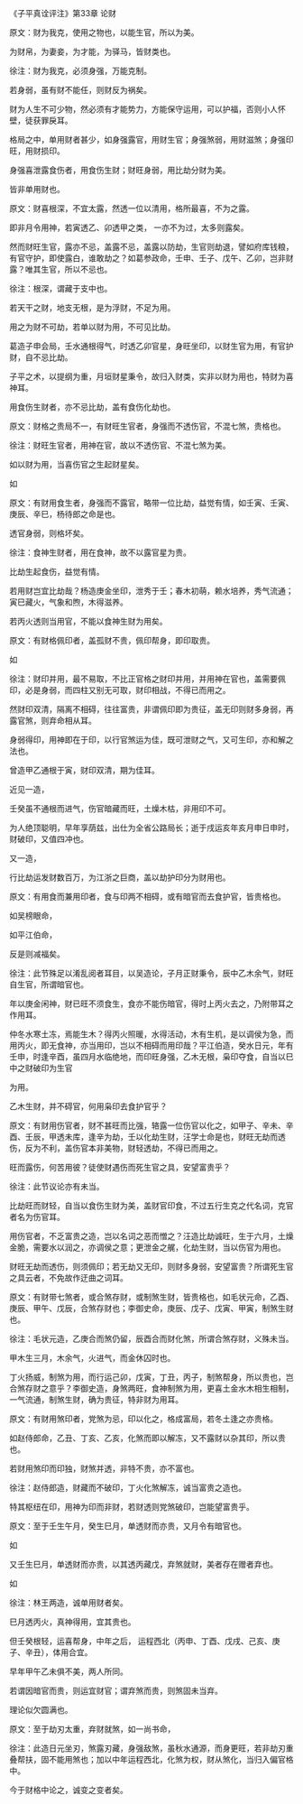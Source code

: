 《子平真诠评注》第33章 论财

原文：财为我克，使用之物也，以能生官，所以为美。

为财帛，为妻妾，为才能，为驿马，皆财类也。

徐注：财为我克，必须身强，万能克制。

若身弱，虽有财不能任，则财反为祸矣。

财为人生不可少物，然必须有才能势力，方能保守运用，可以护福，否则小人怀壁，徒获罪戾耳。

格局之中，单用财者甚少，如身强露官，用财生官；身强煞弱，用财滋煞；身强印旺，用财损印。

身强喜泄露食伤者，用食伤生财；财旺身弱，用比劫分财为美。

皆非单用财也。

原文：财喜根深，不宜太露，然透一位以清用，格所最喜，不为之露。

即非月令用神，若寅透乙、卯透甲之类， 一亦不为过，太多则露矣。

然而财旺生官，露亦不忌，盖露不忌，盖露以防劫，生官则劫退，譬如府库钱粮，有官守护，即使露白，谁敢劫之？如葛参政命，壬申、壬子、戊午、乙卯，岂非财露？唯其生官，所以不忌也。

徐注：根深，谓藏于支中也。

若天干之财，地支无根，是为浮财，不足为用。

用之为财不可劫，若单以财为用，不可见比劫。

葛造子申会局，壬水通根得气，时透乙卯官星，身旺坐印，以财生官为用，有官护财，自不忌比劫。

子平之术，以提纲为重，月垣财星秉令，故归入财类，实非以财为用也，特财为喜神耳。

用食伤生财者，亦不忌比劫，盖有食伤化劫也。

原文：财格之贵局不一，有财旺生官者，身强而不透伤官，不混七煞，贵格也。

徐注：财旺生官者，用神在官，故以不透伤官、不混七煞为美。

如以财为用，当喜伤官之生起财星矣。

如

原文：有财用食生者，身强而不露官，略带一位比劫，益觉有情，如壬寅、壬寅、庚辰、辛巳，杨待郎之命是也。

透官身弱，则格坏矣。

徐注：食神生财者，用在食神，故不以露官星为贵。

比劫生起食伤，益觉有情。

若用财岂宜比劫哉？杨造庚金坐印，泄秀于壬；春木初萌，赖水培养，秀气流通；寅巳藏火，气象和煦，木得滋养。

若丙火透则当用官，不能以食神生财为用矣。

原文：有财格佩印者，盖孤财不贵，佩印帮身，即印取贵。

如

徐注：财印并用，最不易取，不比正官格之财印并用，并用神在官也，盖需要佩印，必是身弱，而四柱又别无可取，财印相战，不得已而用之。

然财印双清，隔离不相碍，往往富贵，非谓佩印即为贵征，盖无印则财多身弱，再露官煞，则弃命相从耳。

身弱得印，用神即在于印，以行官煞运为佳，既可泄财之气，又可生印，亦和解之法也。

曾造甲乙通根于寅，财印双清，期为佳耳。

近见一造，

壬癸虽不通根而进气，伤官暗藏而旺，土燥木枯，非用印不可。

为人绝顶聪明，早年享荫兹，出仕为全省公路局长；逝于戌运亥年亥月申日申时，财破印，又值四冲也。

又一造，

行比劫运发财数百万，为江浙之巨商，盖以劫护印分为财用也。

原文：有用食而兼用印者，食与印两不相碍，或有暗官而去食护官，皆贵格也。

如吴榜眼命，

如平江伯命，

反是则减福矣。

徐注：此节殊足以淆乱阅者耳目，以吴造论，子月正财秉令，辰中乙木余气，财旺自生官，所谓暗官也。

年以庚金闲神，财已旺不须食生，食亦不能伤暗官，得时上丙火去之，乃附带耳之作用耳。

仲冬水寒土冻，焉能生木？得丙火照暖，水得活动，木有生机，是以调侯为急，而用丙火，即无食神，亦当用印，岂以不相碍而用印哉？平江伯造，癸水日元，年有壬申，时逢辛酉，虽四月水临绝地，而印旺身强，乙木无根，枭印夺食，自当以巳中之财破印为生官

为用。

乙木生财，并不碍官，何用枭印去食护官乎？

原文：有财用伤官者，财不甚旺而比强，辂露一位伤官以化之，如甲子、辛未、辛酉、壬辰，甲透未库，逢辛为劫，壬以化劫生财，汪学士命是也，财旺无劫而透伤，反为不利，盖伤官本非美物，财轻透劫，不得已而用之。

旺而露伤，何苦用彼？徒使财遇伤而死生官之具，安望富贵乎？

徐注：此节议论亦有未当。

比劫旺而财轻，自当以食伤生财为美，盖财官印食，不过五行生克之代名词，克官者名为伤官耳。

用伤官者，不乏富贵之造，岂以名词之恶而憎之？汪造比劫诚旺，生于六月，土燥金脆，需要水以润之，亦调侯之意；更泄金之艉，化劫生财，当以伤官为用也。

财旺无劫而透伤，则须佩印；若无劫又无印，则财多身弱，安望富贵？所谓死生官之具云者，不免故作迂曲之词耳。

原文：有财带七煞者，或合煞存财，或制煞生财，皆贵格也，如毛状元命，乙酉、庚辰、甲午、戊辰，合煞存财也；李御史命，庚辰、戊子、戊寅、甲寅，制煞生财也。

徐注：毛状元造，乙庚合而煞仍留，辰酉合而财化煞，所谓合煞存财，义殊未当。

甲木生三月，木余气，火进气，而金休囚时也。

丁火扬威，制煞为用，而行运己卯，戊寅，丁丑，丙子，制煞帮身，所以贵也，岂合煞存财之意乎？李御史造，身煞两旺，食神制煞为用，更喜土金水木相生相制，一气流通，制煞生财，确为贵征，特非财为用耳。

原文：有财用煞印者，党煞为忌，印以化之，格成富局，若冬土逢之亦贵格。

如赵侍郎命，乙丑、丁亥、乙亥，化煞而即以解冻，又不露财以杂其印，所以贵也。

若财用煞印而印独，财煞并透，非特不贵，亦不富也。

徐注：赵侍郎造，财藏而不破印，丁火化煞解冻，诚当富贵之造也。

特其枢纽在印，用神为印而非财，若财透则党煞破印，岂能望富贵乎。

原文：至于壬生午月，癸生巳月，单透财而亦贵，又月令有暗官也。

如

又壬生巳月，单透财而亦贵，以其透丙藏戊，弃煞就财，美者存在赠者弃也。

如

徐注：林王两造，诚单用财者矣。

巳月透丙火，真神得用，宜其贵也。

但壬癸根轻，运喜帮身，中年之后， 运程西北（丙申、丁酉、戊戌、己亥、庚子、辛丑），体用合宜。

早年甲午乙未俱不美，两人所同。

若谓因暗官而贵，则运宜财官；谓弃煞而贵，则煞固未当弃。

理论似欠圆满也。

原文：至于劫刃太重，弃财就煞，如一尚书命，

徐注：此造日元坐刃，煞露刃藏，身强敌煞，虽秋水通源，而身更旺，若非劫刃重叠帮扶，固不能用煞也；加以中年运程西北，化煞为权，财从煞化，当归入偏官格中。

今于财格中论之，诚变之变者矣。

